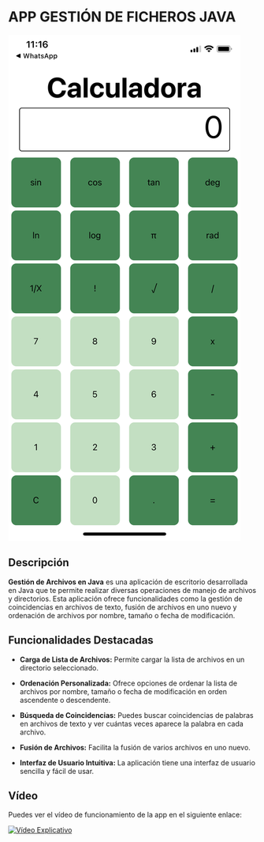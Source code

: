 # APP GESTIÓN DE FICHEROS JAVA

<img src="https://github.com/LaClCr/CALCULADORA/blob/938fe03af17f8bb0d172836c765a2f3820586ebd/assets/CAPTURACALC.png">

## Descripción

**Gestión de Archivos en Java** es una aplicación de escritorio desarrollada en Java que te permite realizar diversas operaciones de manejo de archivos y directorios. Esta aplicación ofrece funcionalidades como la gestión de coincidencias en archivos de texto, fusión de archivos en uno nuevo y ordenación de archivos por nombre, tamaño o fecha de modificación.

## Funcionalidades Destacadas

- **Carga de Lista de Archivos:** Permite cargar la lista de archivos en un directorio seleccionado.

- **Ordenación Personalizada:** Ofrece opciones de ordenar la lista de archivos por nombre, tamaño o fecha de modificación en orden ascendente o descendente.

- **Búsqueda de Coincidencias:** Puedes buscar coincidencias de palabras en archivos de texto y ver cuántas veces aparece la palabra en cada archivo.

- **Fusión de Archivos:** Facilita la fusión de varios archivos en uno nuevo.

- **Interfaz de Usuario Intuitiva:** La aplicación tiene una interfaz de usuario sencilla y fácil de usar.

## Vídeo 

Puedes ver el vídeo de funcionamiento de la app en el siguiente enlace:

[![Vídeo Explicativo](https://www.youtube.com/watch?v=C5QNoJ00ZDw&t=29s)](https://www.youtube.com/watch?v=C5QNoJ00ZDw&t=29s)
